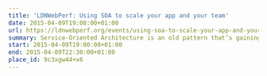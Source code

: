 ```yaml
---
title: 'LDNWebPerf: Using SOA to scale your app and your team'
date: 2015-04-09T19:00:00+01:00
url: https://ldnwebperf.org/events/using-soa-to-scale-your-app-and-your-team/
summary: Service-Oriented Architecture is an old pattern that’s gaining new momentum as a way of increasing developer productivity and application scalability at the same time. We’ll cover the migration path from a monolithic application to an SOA, including how to make the business case for moving to an SOA.
start: 2015-04-09T19:00:00+01:00
end: 2015-04-09T22:30:00+01:00
place_id: 9c3xgw44+x6
---
```

